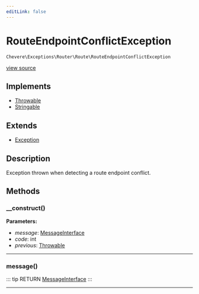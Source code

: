 ```yaml
---
editLink: false
---
```


# RouteEndpointConflictException

`Chevere\Exceptions\Router\Route\RouteEndpointConflictException`

[view source](https://github.com/chevere/chevere/blob/master/src/Chevere/Exceptions/Router/Route/RouteEndpointConflictException.php)

## Implements

- [Throwable](https://www.php.net/manual/class.throwable)
- [Stringable](https://www.php.net/manual/class.stringable)

## Extends

- [Exception](../../Core/Exception.md)

## Description

Exception thrown when detecting a route endpoint conflict.

## Methods

### __construct()

**Parameters:**

- *message*: [MessageInterface](../../../Interfaces/Message/MessageInterface.md)
- *code*: int
- *previous*: [Throwable](https://www.php.net/manual/class.throwable)

---

### message()

::: tip RETURN
[MessageInterface](../../../Interfaces/Message/MessageInterface.md)
:::

---
